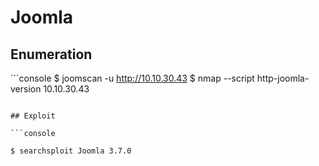 # Joomla

## Enumeration

´´´console
$ joomscan -u http://10.10.30.43
$ nmap --script http-joomla-version 10.10.30.43
```

## Exploit

```console

$ searchsploit Joomla 3.7.0
```